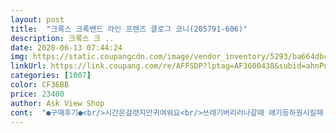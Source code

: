 ```yaml
---
layout: post 
title:  "크록스 크록밴드 라인 프렌즈 클로그 코니(205791-606)" 
description: 크록스 크 ..
date: 2020-06-13 07:44:24 
img: https://static.coupangcdn.com/image/vendor_inventory/5293/ba664dbcfbd4b072b6a01e8bd0669e9a34b9de880450257a8d4da40d9dd7.jpg 
linkUrl: https://link.coupang.com/re/AFFSDP?lptag=AF3600438&subid=ahnPublicAsk&pageKey=1145089257&itemId=2116938300&vendorItemId=70734887978&traceid=V0-113-4d970bf64db2a3a0 
categories: [1007] 
color: CF36BB 
price: 23400 
author: Ask View Shop 
cont:  "●구매후기●<br/>시간은걸렷지만귀여워요<br/>쓰레기버리러나갈때 애기등하원시킬때 마트갈때 잘신구있네요 ㅋㅋ<br/>좋아요<br/>" 
---
```

